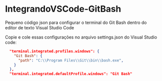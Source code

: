 # IntegrandoVSCode-GitBash
Pequeno código json para configurar o terminal do Git Bash dentro do editor de texto Visual Studio Code

Copie e cole essas configurações no arquivo settings.json do Visual Studio code:

```json
  "terminal.integrated.profiles.windows": {
    "Git Bash": {
      "path": "C:\\Program Files\\Git\\bin\\bash.exe",
    }
  },
  "terminal.integrated.defaultProfile.windows": "Git Bash"
```
